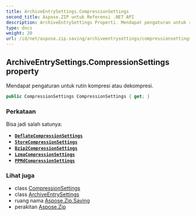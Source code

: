 ```yaml
---
title: ArchiveEntrySettings.CompressionSettings
second_title: Aspose.ZIP untuk Referensi .NET API
description: ArchiveEntrySettings Properti. Mendapat pengaturan untuk rutin kompresi atau dekompresi.
type: docs
weight: 20
url: /id/net/aspose.zip.saving/archiveentrysettings/compressionsettings/
---
```

## ArchiveEntrySettings.CompressionSettings property

Mendapat pengaturan untuk rutin kompresi atau dekompresi.

```csharp
public CompressionSettings CompressionSettings { get; }
```

### Perkataan

Bisa jadi salah satunya:

* **[`DeflateCompressionSettings`](../../deflatecompressionsettings/)**
* **[`StoreCompressionSettings`](../../storecompressionsettings/)**
* **[`Bzip2CompressionSettings`](../../bzip2compressionsettings/)**
* **[`LzmaCompressionSettings`](../../lzmacompressionsettings/)**
* **[`PPMdCompressionSettings`](../../ppmdcompressionsettings/)**

### Lihat juga

* class [CompressionSettings](../../compressionsettings/)
* class [ArchiveEntrySettings](../)
* ruang nama [Aspose.Zip.Saving](../../archiveentrysettings/)
* perakitan [Aspose.Zip](../../../)


